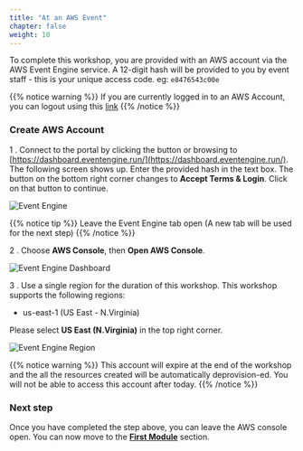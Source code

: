 ```yaml
---
title: "At an AWS Event"
chapter: false
weight: 10
---
```



To complete this workshop, you are provided with an AWS account via the AWS Event Engine service. A 12-digit hash will be provided to you by event staff - this is your unique access code. eg: `e8476543c00e`

{{% notice warning %}}
If you are currently logged in to an AWS Account, you can logout using this [link](https://console.aws.amazon.com/console/logout!doLogout) 
{{% /notice %}} 


### Create AWS Account

1 . Connect to the portal by clicking the button or browsing to [https://dashboard.eventengine.run/](https://dashboard.eventengine.run/). The following screen shows up. Enter the provided hash in the text box. The button on the bottom right corner changes to **Accept Terms & Login**. Click on that button to continue.

![Event Engine](/images/event-engine-initial-screen.png)

{{% notice tip %}}
Leave the Event Engine tab open (A new tab will be used for the next step)
{{% /notice %}}

2 . Choose **AWS Console**, then **Open AWS Console**.


![Event Engine Dashboard](/images/event-engine-dashboard.png)

3 . Use a single region for the duration of this workshop. This workshop supports the following regions:

* us-east-1 (US East - N.Virginia)

Please select **US East (N.Virginia)** in the top right corner.

![Event Engine Region](/images/event-engine-region.png)

{{% notice warning %}}
This account will expire at the end of the workshop and the all the resources created will be automatically deprovision-ed. You will not be able to access this account after today.
{{% /notice %}}

### Next step

Once you have completed the step above, you can leave the AWS console open. You can now move to the [**First Module**](/22_workshop_1/25_test_sockshop.html) section.
